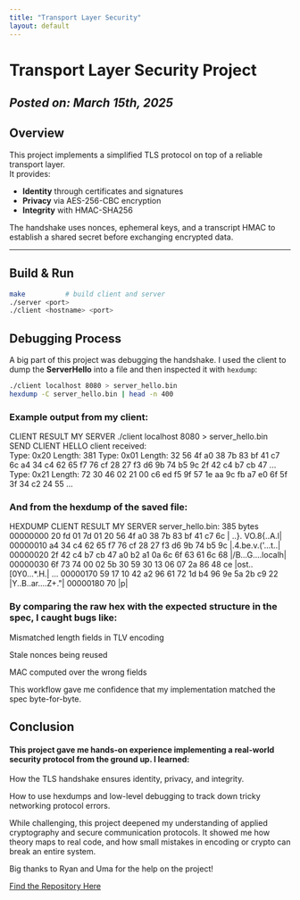 ```yaml
---
title: "Transport Layer Security"
layout: default
---
```

# **Transport Layer Security Project**

*Posted on: March 15th, 2025*
---
## Overview
This project implements a simplified TLS protocol on top of a reliable transport layer.  
It provides:
- **Identity** through certificates and signatures  
- **Privacy** via AES-256-CBC encryption  
- **Integrity** with HMAC-SHA256  

The handshake uses nonces, ephemeral keys, and a transcript HMAC to establish a shared secret before exchanging encrypted data.

---

## Build & Run
```bash
make          # build client and server
./server <port>
./client <hostname> <port>
```

## Debugging Process

A big part of this project was debugging the handshake. I used the client to dump the **ServerHello** into a file and then inspected it with `hexdump`:

```bash
./client localhost 8080 > server_hello.bin
hexdump -C server_hello.bin | head -n 400
```

### Example output from my client:
CLIENT RESULT MY SERVER
 ./client localhost 8080 > server_hello.bin
SEND CLIENT HELLO
client received:  
Type: 0x20
Length: 381
Type: 0x01
Length: 32
56 4f a0 38 7b 83 bf 41 c7 6c a4 34 c4 62 65 f7 76 cf 28 27 f3 d6 9b 74 b5 9c 2f 42 c4 b7 cb 47 
...
Type: 0x21
Length: 72
30 46 02 21 00 c6 ed f5 9f 57 1e aa 9c fb a7 e0 6f 5f 3f 34 c2 24 55 ...

### And from the hexdump of the saved file:
HEXDUMP CLIENT RESULT MY SERVER server_hello.bin: 385 bytes
00000000  20 fd 01 7d 01 20 56 4f  a0 38 7b 83 bf 41 c7 6c  | ..}. VO.8{..A.l|
00000010  a4 34 c4 62 65 f7 76 cf  28 27 f3 d6 9b 74 b5 9c  |.4.be.v.('...t..|
00000020  2f 42 c4 b7 cb 47 a0 b2  a1 0a 6c 6f 63 61 6c 68  |/B...G....localh|
00000030  6f 73 74 00 02 5b 30 59  30 13 06 07 2a 86 48 ce  |ost..[0Y0...*.H.|
...
00000170  59 17 10 42 a2 96 61 72  1d b4 96 9e 5a 2b c9 22  |Y..B..ar....Z+."|
00000180  70                                                |p|

### By comparing the raw hex with the expected structure in the spec, I caught bugs like:

Mismatched length fields in TLV encoding

Stale nonces being reused

MAC computed over the wrong fields

This workflow gave me confidence that my implementation matched the spec byte-for-byte.

## Conclusion 

#### This project gave me hands-on experience implementing a real-world security protocol from the ground up. I learned:

How the TLS handshake ensures identity, privacy, and integrity.

How to use hexdumps and low-level debugging to track down tricky networking protocol errors.

While challenging, this project deepened my understanding of applied cryptography and secure communication protocols. It showed me how theory maps to real code, and how small mistakes in encoding or crypto can break an entire system.

Big thanks to Ryan and Uma for the help on the project!

[Find the Repository Here](https://github.com/linivan2003/Transport-Layer-Security)